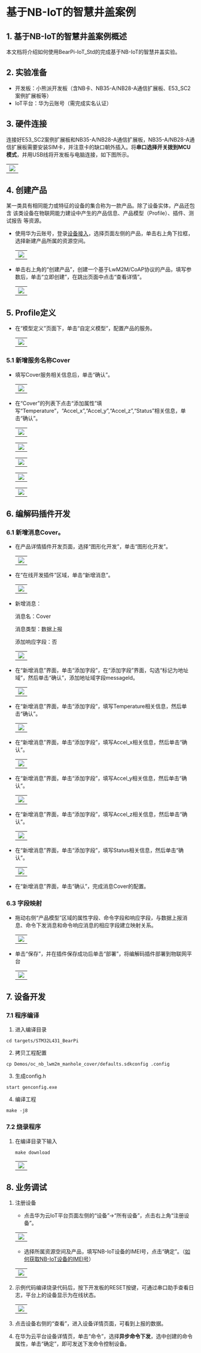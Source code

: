 # 基于NB-IoT的智慧井盖案例

## 1. 基于NB-IoT的智慧井盖案例概述

本文档将介绍如何使用BearPi-IoT_Std的完成基于NB-IoT的智慧井盖实验。

## 2. 实验准备
- 开发板：小熊派开发板（含NB卡、NB35-A/NB28-A通信扩展板、E53_SC2案例扩展板等）
- IoT平台：华为云账号（需完成实名认证）
## 3. 硬件连接
连接好E53_SC2案例扩展板和NB35-A/NB28-A通信扩展板，NB35-A/NB28-A通信扩展板需要安装SIM卡，并注意卡的缺口朝外插入。将**串口选择开关拨到MCU模式**，并用USB线将开发板与电脑连接，如下图所示。

<table><tbody><tr><td><img src="../../../../docs/device-dev/figures/BearPi-IoT_Manhole_Cover/图片3.png" /></td></tr></tbody></table>

## 4. 创建产品

某一类具有相同能力或特征的设备的集合称为一款产品。除了设备实体，产品还包含 该类设备在物联网能力建设中产生的产品信息、产品模型（Profile）、插件、测试报告 等资源。

- 使用华为云账号，登录[设备接入](https://console.huaweicloud.com/iotdm/?region=cn-north-4#/dm-portal/home)，选择页面左侧的产品，单击右上角下拉框，选择新建产品所属的资源空间。

    <table><tbody><tr><td><img src="../../../../docs/device-dev/figures/图片15.png" /></td></tr></tbody></table>

- 单击右上角的“创建产品”，创建一个基于LwM2M/CoAP协议的产品，填写参数后，单击“立即创建”，在跳出页面中点击“查看详情”。

    <table><tbody><tr><td><img src="../../../../docs/device-dev/figures/BearPi-IoT_Manhole_Cover/创建产品.png" /></td></tr></tbody></table>

## 5. Profile定义
- 在“模型定义”页面下，单击“自定义模型”，配置产品的服务。

    <table><tbody><tr><td><img src="../../../../docs/device-dev/figures/自定义模型.png" /></td></tr></tbody></table>

### 5.1 新增服务名称Cover

- 填写Cover服务相关信息后，单击“确认”。

    <table><tbody><tr><td><img src="../../../../docs/device-dev/figures/BearPi-IoT_Manhole_Cover/添加Cover服务.png" /></td></tr></tbody></table>

- 在“Cover”的列表下点击“添加属性”填写“Temperature”，“Accel_x”,“Accel_y”,“Accel_z”,“Status”相关信息，单击“确认”。

    <table><tbody><tr><td><img src="../../../../docs/device-dev/figures/BearPi-IoT_Manhole_Cover/新增Temperature属性.png" /></td></tr></tbody></table>

    <table><tbody><tr><td><img src="../../../../docs/device-dev/figures/BearPi-IoT_Manhole_Cover/新增Accel_x属性.png" /></td></tr></tbody></table>

    <table><tbody><tr><td><img src="../../../../docs/device-dev/figures/BearPi-IoT_Manhole_Cover/新增Accel_y属性.png" /></td></tr></tbody></table>

    <table><tbody><tr><td><img src="../../../../docs/device-dev/figures/BearPi-IoT_Manhole_Cover/新增Accel_z属性.png" /></td></tr></tbody></table>

    <table><tbody><tr><td><img src="../../../../docs/device-dev/figures/BearPi-IoT_Manhole_Cover/新增Status属性.png" /></td></tr></tbody></table>



## 6. 编解码插件开发 
### 6.1 新增消息Cover。
- 在产品详情插件开发页面，选择“图形化开发”，单击“图形化开发”。

   <table><tbody><tr><td><img src="../../../../docs/device-dev/figures/插件开发.png" /></td></tr></tbody></table>

- 在“在线开发插件”区域，单击“新增消息”。

   <table><tbody><tr><td><img src="../../../../docs/device-dev/figures/新增消息.png" /></td></tr></tbody></table>

- 新增消息：

    消息名：Cover
    
    消息类型：数据上报
    
    添加响应字段：否
    
    <table><tbody><tr><td><img src="../../../../docs/device-dev/figures/BearPi-IoT_Manhole_Cover/图片36.png" /></td></tr></tbody></table>

- 在“新增消息”界面，单击“添加字段”，在“添加字段”界面，勾选“标记为地址域”，然后单击“确认”，添加地址域字段messageId。

    <table><tbody><tr><td><img src="../../../../docs/device-dev/figures/BearPi-IoT_Manhole_Cover/图片35.png" /></td></tr></tbody></table>

- 在“新增消息”界面，单击“添加字段”，填写Temperature相关信息，然后单击“确认”。

    <table><tbody><tr><td><img src="../../../../docs/device-dev/figures/BearPi-IoT_Manhole_Cover/图片37.png" /></td></tr></tbody></table>

- 在“新增消息”界面，单击“添加字段”，填写Accel_x相关信息，然后单击“确认”。

    <table><tbody><tr><td><img src="../../../../docs/device-dev/figures/BearPi-IoT_Manhole_Cover/图片21.png" /></td></tr></tbody></table>

- 在“新增消息”界面，单击“添加字段”，填写Accel_y相关信息，然后单击“确认”。

    <table><tbody><tr><td><img src="../../../../docs/device-dev/figures/BearPi-IoT_Manhole_Cover/图片24.png" /></td></tr></tbody></table>

- 在“新增消息”界面，单击“添加字段”，填写Accel_z相关信息，然后单击“确认”。

    <table><tbody><tr><td><img src="../../../../docs/device-dev/figures/BearPi-IoT_Manhole_Cover/图片26.png" /></td></tr></tbody></table>

- 在“新增消息”界面，单击“添加字段”，填写Status相关信息，然后单击“确认”。

    <table><tbody><tr><td><img src="../../../../docs/device-dev/figures/BearPi-IoT_Manhole_Cover/图片13.png" /></td></tr></tbody></table>

- 在“新增消息”界面，单击“确认”，完成消息Cover的配置。


### 6.3 字段映射
- 拖动右侧“产品模型”区域的属性字段、命令字段和响应字段，与数据上报消息、命令下发消息和命令响应消息的相应字段建立映射关系。


    <table><tbody><tr><td><img src="../../../../docs/device-dev/figures/BearPi-IoT_Manhole_Cover/图片66.png" /></td></tr></tbody></table>

- 单击“保存”，并在插件保存成功后单击“部署”，将编解码插件部署到物联网平台

    <table><tbody><tr><td><img src="../../../../docs/device-dev/figures/部署插件.png" /></td></tr></tbody></table>
## 7. 设备开发
### 7.1 程序编译

1. 进入编译目录

```
cd targets/STM32L431_BearPi
```
2. 拷贝工程配置

```
cp Demos/oc_nb_lwm2m_manhole_cover/defaults.sdkconfig .config
```
3. 生成config.h

```
start genconfig.exe
```
4. 编译工程

```
make -j8
```

### 7.2 烧录程序

1. 在编译目录下输入

    ```
    make download
    ```
    <table><tbody><tr><td><img src="../../../../docs/device-dev/figures/openocd烧录.png" /></td></tr></tbody></table>

## 8. 业务调试

1. 注册设备

    - 点击华为云IoT平台页面左侧的“设备”→“所有设备”，点击右上角“注册设备”。

    <table><tbody><tr><td><img src="../../../../docs/device-dev/figures/注册设备_1.png" /></td></tr></tbody></table>

    - 选择所属资源空间及产品，填写NB-IoT设备的IMEI号，点击“确定”。（[如何获取NB-IoT设备的IMEI号](../../../../docs/device-dev/如何获取NB-IoT设备的IMEI号.md)）

    <table><tbody><tr><td><img src="../../../../docs/device-dev/figures/注册设备.png" /></td></tr></tbody></table>

2. 示例代码编译烧录代码后，按下开发板的RESET按键，可通过串口助手查看日志，平台上的设备显示为在线状态。

    <table><tbody><tr><td><img src="../../../../docs/device-dev/figures/设备在线.png" /></td></tr></tbody></table>

3. 点击设备右侧的“查看”，进入设备详情页面，可看到上报的数据。

4. 在华为云平台设备详情页，单击“命令”，选择**异步命令下发**，选中创建的命令属性，单击“确定”，即可发送下发命令控制设备。